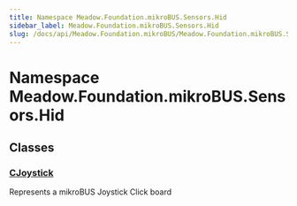 ```yaml
---
title: Namespace Meadow.Foundation.mikroBUS.Sensors.Hid
sidebar_label: Meadow.Foundation.mikroBUS.Sensors.Hid
slug: /docs/api/Meadow.Foundation.mikroBUS/Meadow.Foundation.mikroBUS.Sensors.Hid
---
```

# Namespace Meadow.Foundation.mikroBUS.Sensors.Hid
## Classes
### [CJoystick](../Meadow.Foundation.mikroBUS.Sensors.Hid/CJoystick)
Represents a mikroBUS Joystick Click board
